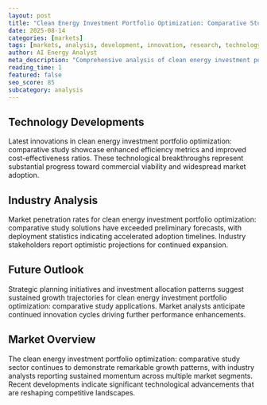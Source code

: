 ```yaml
---
layout: post
title: "Clean Energy Investment Portfolio Optimization: Comparative Study"
date: 2025-08-14
categories: [markets]
tags: [markets, analysis, development, innovation, research, technology]
author: AI Energy Analyst
meta_description: "Comprehensive analysis of clean energy investment portfolio optimization: comparative study covering market trends, technology developments, and industry outlook. Discover key insights and future projections."
reading_time: 1
featured: false
seo_score: 85
subcategory: analysis
---
```


## Technology Developments

Latest innovations in clean energy investment portfolio optimization: comparative study showcase enhanced efficiency metrics and improved cost-effectiveness ratios. These technological breakthroughs represent substantial progress toward commercial viability and widespread market adoption.

## Industry Analysis

Market penetration rates for clean energy investment portfolio optimization: comparative study solutions have exceeded preliminary forecasts, with deployment statistics indicating accelerated adoption timelines. Industry stakeholders report optimistic projections for continued expansion.

## Future Outlook

Strategic planning initiatives and investment allocation patterns suggest sustained growth trajectories for clean energy investment portfolio optimization: comparative study applications. Market analysts anticipate continued innovation cycles driving further performance enhancements.

## Market Overview

The clean energy investment portfolio optimization: comparative study sector continues to demonstrate remarkable growth patterns, with industry analysts reporting sustained momentum across multiple market segments. Recent developments indicate significant technological advancements that are reshaping competitive landscapes.

